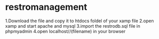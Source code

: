 # restromanagement
1.Download the file and copy it to htdocs foldel of your xamp file
2.open xamp and start apache and mysql
3.import the restrodb.sql file in phpmyadmin
4.open localhost//(filename) in your browser
